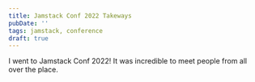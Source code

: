 ```yaml
---
title: Jamstack Conf 2022 Takeways
pubDate: ''
tags: jamstack, conference
draft: true
---
```


I went to Jamstack Conf 2022! It was incredible to meet people from all over the place.
